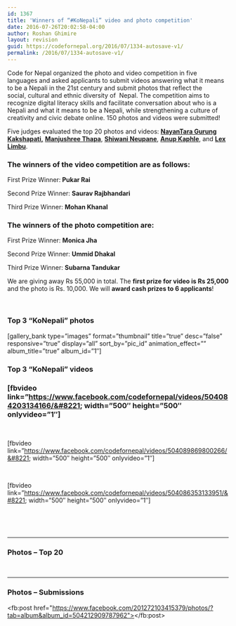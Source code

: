 ```yaml
---
id: 1367
title: 'Winners of “#KoNepali” video and photo competition'
date: 2016-07-26T20:02:58-04:00
author: Roshan Ghimire
layout: revision
guid: https://codefornepal.org/2016/07/1334-autosave-v1/
permalink: /2016/07/1334-autosave-v1/
---
```

Code for Nepal organized the photo and video competition in five languages and asked applicants to submit videos answering what it means to be a Nepali in the 21st century and submit photos that reflect the social, cultural and ethnic diversity of  Nepal. The competition aims to recognize digital literacy skills and facilitate conversation about who is a Nepali and what it means to be a Nepali, while strengthening a culture of creativity and civic debate online. 150 photos and videos were submitted!

<span style="font-weight: 400;">Five judges evaluated the top 20 photos and videos: </span>[**NayanTara Gurung Kakshapati,**](https://twitter.com/NTGKTM) [**Manjushree Thapa**](https://twitter.com/manjushreethapa)<span style="font-weight: 400;">, </span>[**Shiwani Neupane**](https://twitter.com/ShiwaniNeupane)<span style="font-weight: 400;">, </span>[**Anup Kaphle**](https://twitter.com/AnupKaphle)<span style="font-weight: 400;">, and </span>[**Lex Limbu**](https://twitter.com/lexlimbu)<span style="font-weight: 400;">.</span>

### **The winners of the video competition are as follows:**

<p style="text-align: justify;">
  First Prize Winner:<strong> Pukar Rai</strong>
</p>

<p style="text-align: justify;">
  <span style="font-weight: 400;"> Second Prize Winner: <strong>Saurav Rajbhandari</strong></span>
</p>

<p style="text-align: justify;">
  <span style="font-weight: 400;">Third Prize Winner: <strong>Mohan Khanal</strong></span>
</p>

### **The winners of the photo competition are:**

First Prize Winner: **Monica Jha**

<span style="font-weight: 400;">Second Prize Winner: <strong>Ummid Dhakal</strong></span>

<span style="font-weight: 400;">Third Prize Winner: <strong>Subarna Tandukar</strong></span>

<span style="font-weight: 400;">We are giving away Rs 55,000 in total. The </span>**first prize for video is Rs 25,000** <span style="font-weight: 400;">and the photo is Rs. 10,000. We will </span>**award cash prizes to 6 applicants**<span style="font-weight: 400;">!</span>

&nbsp;

### **Top 3 &#8220;KoNepali&#8221; photos**

[gallery\_bank type=&#8221;images&#8221; format=&#8221;thumbnail&#8221; title=&#8221;true&#8221; desc=&#8221;false&#8221; responsive=&#8221;true&#8221; display=&#8221;all&#8221; sort\_by=&#8221;pic\_id&#8221; animation\_effect=&#8221;&#8221; album\_title=&#8221;true&#8221; album\_id=&#8221;1&#8243;]

### **Top 3 &#8220;KoNepali&#8221; videos**

### [fbvideo link=&#8221;https://www.facebook.com/codefornepal/videos/504084203134166/&#8221; width=&#8221;500&#8243; height=&#8221;500&#8243; onlyvideo=&#8221;1&#8243;]

&nbsp;

[fbvideo link=&#8221;https://www.facebook.com/codefornepal/videos/504089869800266/&#8221; width=&#8221;500&#8243; height=&#8221;500&#8243; onlyvideo=&#8221;1&#8243;]

&nbsp;

[fbvideo link=&#8221;https://www.facebook.com/codefornepal/videos/504086353133951/&#8221; width=&#8221;500&#8243; height=&#8221;500&#8243; onlyvideo=&#8221;1&#8243;]

&nbsp;

&nbsp;

* * *

### **Photos &#8211; Top 20**

&nbsp;

* * *

### **Photos &#8211; Submissions**

<fb:post href="https://www.facebook.com/201272103415379/photos/?tab=album&album_id=504212909787962"></fb:post>